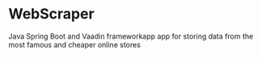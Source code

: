 ﻿# WebScraper
Java Spring Boot and Vaadin frameworkapp app for storing data from the most famous and cheaper online stores
